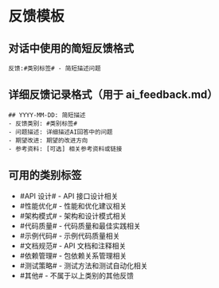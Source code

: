 # 反馈模板

## 对话中使用的简短反馈格式

```
反馈:#类别标签# - 简短描述问题
```

## 详细反馈记录格式（用于 ai_feedback.md）

```
## YYYY-MM-DD: 简短描述
- 反馈类别: #类别标签#
- 问题描述: 详细描述AI回答中的问题
- 期望改进: 期望的改进方向
- 参考资料: [可选] 相关参考资料或链接
```

## 可用的类别标签

- #API 设计# - API 接口设计相关
- #性能优化# - 性能和优化建议相关
- #架构模式# - 架构和设计模式相关
- #代码质量# - 代码质量和最佳实践相关
- #示例代码# - 示例代码质量相关
- #文档规范# - API 文档和注释相关
- #依赖管理# - 包依赖关系管理相关
- #测试策略# - 测试方法和测试自动化相关
- #其他# - 不属于以上类别的其他反馈
